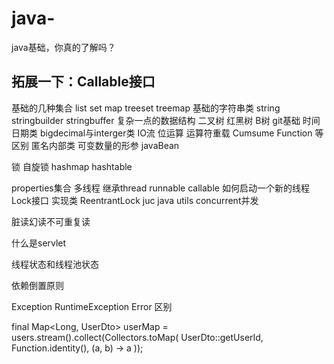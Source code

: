 # java-
java基础，你真的了解吗？

## 拓展一下：Callable接口
基础的几种集合 list set map treeset treemap
基础的字符串类 string stringbuilder stringbuffer
复杂一点的数据结构 二叉树 红黑树 B树
git基础
时间日期类
bigdecimal与interger类
IO流
位运算
运算符重载
Cumsume Function 等区别
匿名内部类
可变数量的形参
javaBean

锁 自旋锁
hashmap hashtable

properties集合
多线程 继承thread runnable callable 如何启动一个新的线程 
Lock接口 实现类 ReentrantLock
juc java utils concurrent并发

脏读幻读不可重复读

什么是servlet

线程状态和线程池状态

依赖倒置原则

Exception RuntimeException Error 区别

final Map<Long, UserDto> userMap = users.stream().collect(Collectors.toMap(
                UserDto::getUserId,
                Function.identity(),
                (a, b) -> a
        ));